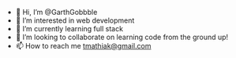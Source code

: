 - 👋 Hi, I’m @GarthGobbble
- 👀 I’m interested in web development
- 🌱 I’m currently learning full stack
- 💞️ I’m looking to collaborate on learning code from the ground up!
- 📫 How to reach me tmathiak@gmail.com

<!---
GarthGobbble/GarthGobbble is a ✨ special ✨ repository because its `README.md` (this file) appears on your GitHub profile.
You can click the Preview link to take a look at your changes.
--->
